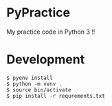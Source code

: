 # PyPractice

My practice code in Python 3 !!

# Development

```
$ pyenv install
$ python -m venv .
$ source bin/activate
$ pip install -r requrements.txt
```
